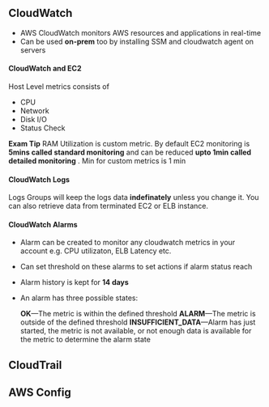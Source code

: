 ## CloudWatch

- AWS CloudWatch monitors AWS resources and applications in real-time
- Can be used __on-prem__ too by installing SSM and cloudwatch agent on servers

#### CloudWatch and EC2

Host Level metrics consists of 
- CPU
- Network
- Disk I/O
- Status Check

__Exam Tip__ RAM Utilization is custom metric. By default EC2 monitoring is __5mins called standard monitoring__ and can be reduced __upto 1min called detailed monitoring__ . Min for custom metrics is 1 min

#### CloudWatch Logs

Logs Groups will keep the logs data __indefinately__ unless you change it. You can also retrieve data from terminated EC2 or ELB instance.

#### CloudWatch Alarms

- Alarm can be created to monitor any cloudwatch metrics in your account e.g. CPU utilizaton, ELB Latency etc.
- Can set threshold on these alarms to set actions if alarm status reach
- Alarm history is kept for __14 days__
- An alarm has three possible states:

  __OK__—The metric is within the defined threshold
  __ALARM__—The metric is outside of the defined threshold
  __INSUFFICIENT_DATA__—Alarm has just started, the metric is not available, or not enough data is available for the metric to determine the alarm state

## CloudTrail

## AWS Config